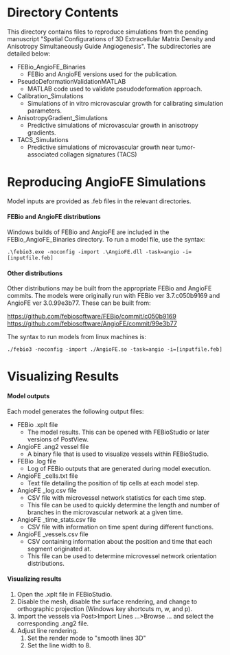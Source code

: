 # Directory Contents
This directory contains files to reproduce simulations from the pending manuscript "Spatial Configurations of 3D Extracellular Matrix Density and Anisotropy Simultaneously Guide Angiogenesis".
The subdirectories are detailed below:
* FEBio_AngioFE_Binaries
    * FEBio and AngioFE versions used for the publication.
* PseudoDeformationValidationMATLAB
    * MATLAB code used to validate pseudodeformation approach.
* Calibration_Simulations
    * Simulations of in vitro microvascular growth for calibrating simulation parameters.
* AnisotropyGradient_Simulations
    * Predictive simulations of microvascular growth in anisotropy gradients.
* TACS_Simulations
    * Predictive simulations of microvascular growth near tumor-associated collagen signatures (TACS)

# Reproducing AngioFE Simulations
Model inputs are provided as .feb files in the relevant directories.
#### FEBio and AngioFE distributions
Windows builds of FEBio and AngioFE are included in the FEBio_AngioFE_Binaries directory. To run a model file, use the syntax:

`.\febio3.exe -noconfig -import .\AngioFE.dll -task=angio -i=[inputfile.feb]`

#### Other distributions
Other distributions may be built from the appropriate FEBio and AngioFE commits. The models were originally run with FEBio ver 3.7.c050b9169 and AngioFE ver 3.0.99e3b77. These can be built from:

https://github.com/febiosoftware/FEBio/commit/c050b9169
https://github.com/febiosoftware/AngioFE/commit/99e3b77

The syntax to run models from linux machines is:

`./febio3 -noconfig -import ./AngioFE.so -task=angio -i=[inputfile.feb]`

# Visualizing Results
#### Model outputs
Each model generates the following output files:
* FEBio .xplt file
    * The model results. This can be opened with FEBioStudio or later versions of PostView.
* AngioFE .ang2 vessel file
    *  A binary file that is used to visualize vessels within FEBioStudio.
*  FEBio .log file
    *  Log of FEBio outputs that are generated during model execution.
*  AngioFE _cells.txt file
    *  Text file detailing the position of tip cells at each model step.
*  AngioFE _log.csv file
    *  CSV file with microvessel network statistics for each time step.
    *  This file can be used to quickly determine the length and number of branches in the microvascular network at a given time.
*  AngioFE _time_stats.csv file
    *  CSV file with information on time spent during different functions.
*  AngioFE _vessels.csv file
    *  CSV containing information about the position and time that each segment originated at.
    *  This file can be used to determine microvessel network orientation distributions.

#### Visualizing results
1. Open the .xplt file in FEBioStudio.
2. Disable the mesh, disable the surface rendering, and change to orthographic projection (Windows key shortcuts m, w, and p).
3. Import the vessels via Post>Import Lines ...>Browse ... and select the corresponding .ang2 file.
4. Adjust line rendering. 
    1. Set the render mode to "smooth lines 3D"
    2. Set the line width to 8.